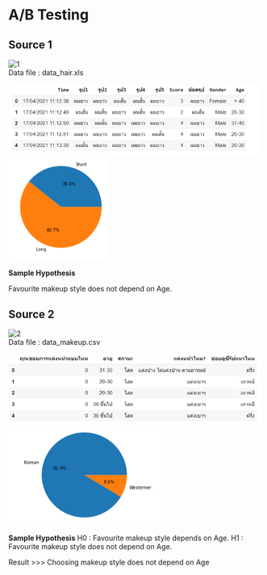 <h1>A/B Testing</h1>

<h2>Source 1</h2>
<p align="left">
<img width="205" alt="1" src="https://user-images.githubusercontent.com/5312356/120932888-d6693780-c721-11eb-9cb8-0872ecf7beb1.PNG">
<br />
Data file : data_hair.xls
</p>

<img width="500" src="https://github.com/PaoLastHope/BADS7105/blob/8343386c5a942f121196fb330c7108495fe6d89f/HOMEWORK%2009/images/t1.PNG">
<img width="200" src="https://github.com/PaoLastHope/BADS7105/blob/8343386c5a942f121196fb330c7108495fe6d89f/HOMEWORK%2009/images/s1.PNG">

<B>Sample Hypothesis</B>


Favourite makeup style does not depend on Age.

<h2>Source 2</h2>
<p align="left">
<img width="240" alt="2" src="https://user-images.githubusercontent.com/5312356/120932894-db2deb80-c721-11eb-8bbb-20afc827eeb4.PNG">
<br />
Data file : data_makeup.csv
</p>
<img width="500" src="https://github.com/PaoLastHope/BADS7105/blob/8343386c5a942f121196fb330c7108495fe6d89f/HOMEWORK%2009/images/t2.PNG">
<img width="300" src="https://github.com/PaoLastHope/BADS7105/blob/8343386c5a942f121196fb330c7108495fe6d89f/HOMEWORK%2009/images/s2.png">

<B>Sample Hypothesis</B>
H0 : Favourite makeup style depends on Age.
H1 : Favourite makeup style does not depend on Age.


Result >>> Choosing makeup style does not depend on Age
